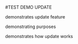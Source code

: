 #TEST DEMO UPDATE

demonstrates update feature

demonstrating purposes

demonstrates how update works